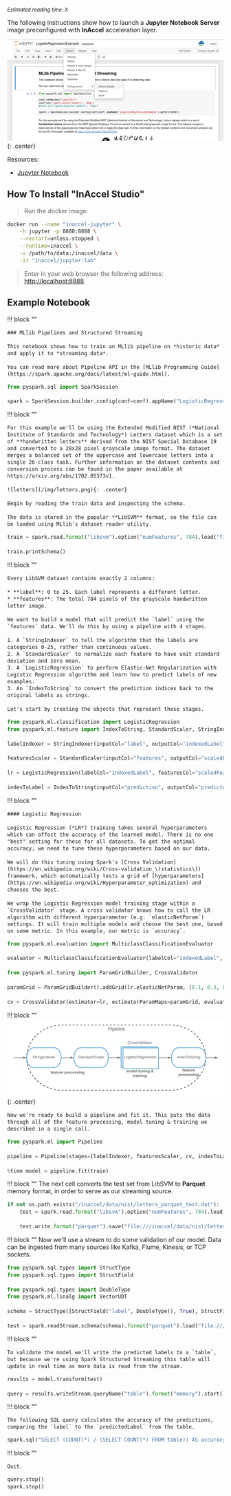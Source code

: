*<small id="time">Estimated reading time: X</small>*

The following instructions show how to launch a **Jupyter Notebook Server**
image preconfigured with **InAccel** acceleration layer.

![jupyter-notebook](/img/jupyter-notebook.png){: .center}

Resources:

* [Jupyter Notebook](https://jupyter.org)

## How To Install "InAccel Studio"

> Run the docker image:

```bash
docker run --name "inaccel-jupyter" \
	-h jupyter -p 8888:8888 \
	--restart=unless-stopped \
	--runtime=inaccel \
	-v /path/to/data:/inaccel/data \
	-it "inaccel/jupyter:lab"
```

> Enter in your web browser the following address:
[http://localhost:8888](http://localhost:8888).

## Example Notebook

!!! block ""

	### MLlib Pipelines and Structured Streaming

	This notebook shows how to train an MLlib pipeline on *historic data* and apply it to *streaming data*.

	You can read more about Pipeline API in the [MLlib Programming Guide](https://spark.apache.org/docs/latest/ml-guide.html).

```python
from pyspark.sql import SparkSession

spark = SparkSession.builder.config(conf=conf).appName("LogisticRegressionExample").getOrCreate()
```

!!! block ""

	For this example we'll be using the Extended Modified NIST (*National Institute of Standards and Technology*) Letters dataset which is a set of **handwritten letters** derived from the NIST Special Database 19 and converted to a 28x28 pixel grayscale image format. The dataset merges a balanced set of the uppercase and lowercase letters into a single 26-class task. Further information on the dataset contents and conversion process can be found in the paper available at https://arxiv.org/abs/1702.05373v1.

	![letters](/img/letters.png){: .center}

	Begin by reading the train data and inspecting the schema.

	The data is stored in the popular **LibSVM** format, so the file can be loaded using MLlib's dataset reader utility.

```python
train = spark.read.format("libsvm").option("numFeatures", 784).load("file:///inaccel/data/nist/letters_libsvm_train.dat")

train.printSchema()
```

!!! block ""

	Every LibSVM dataset contains exactly 2 columns:

	* **label**: 0 to 25. Each label represents a different letter.
	* **features**: The total 784 pixels of the grayscale handwritten letter image.

	We want to build a model that will predict the `label` using the `features` data. We'll do this by using a pipeline with 4 stages.

	1. A `StringIndexer` to tell the algorithm that the labels are categories 0-25, rather than continuous values.
	2. A `StandardScaler` to normalize each feature to have unit standard deviation and zero mean.
	3. A `LogisticRegression` to perform Elastic-Net Regularization with Logistic Regression algorithm and learn how to predict labels of new examples.
	3. An `IndexToString` to convert the prediction indices back to the original labels as strings.

	Let's start by creating the objects that represent these stages.

```python
from pyspark.ml.classification import LogisticRegression
from pyspark.ml.feature import IndexToString, StandardScaler, StringIndexer

labelIndexer = StringIndexer(inputCol="label", outputCol="indexedLabel").fit(train)

featuresScaler = StandardScaler(inputCol="features", outputCol="scaledFeatures", withMean=True, withStd=True).fit(train)

lr = LogisticRegression(labelCol="indexedLabel", featuresCol="scaledFeatures")

indexToLabel = IndexToString(inputCol="prediction", outputCol="predictedLabel", labels=labelIndexer.labels)
```

!!! block ""

	#### Logistic Regression

	Logistic Regression (*LR*) training takes several hyperparameters which can affect the accuracy of the learned model. There is no one "best" setting for these for all datasets. To get the optimal accuracy, we need to tune these hyperparameters based on our data.

	We will do this tuning using Spark's [Cross Validation](https://en.wikipedia.org/wiki/Cross-validation_\(statistics\)) framework, which automatically tests a grid of [hyperparameters](https://en.wikipedia.org/wiki/Hyperparameter_optimization) and chooses the best.

	We wrap the Logistic Regression model training stage within a `CrossValidator` stage. A cross validator knows how to call the LR algorithm with different hyperparameter (e.g. `elasticNetParam`) settings. It will train multiple models and choose the best one, based on some metric. In this example, our metric is `accuracy`.

```python
from pyspark.ml.evaluation import MulticlassClassificationEvaluator

evaluator = MulticlassClassificationEvaluator(labelCol="indexedLabel", metricName="accuracy")

from pyspark.ml.tuning import ParamGridBuilder, CrossValidator

paramGrid = ParamGridBuilder().addGrid(lr.elasticNetParam, [0.1, 0.3, 0.6, 0.9]).build()

cv = CrossValidator(estimator=lr, estimatorParamMaps=paramGrid, evaluator=evaluator, numFolds=5)
```

!!! block ""
	![Pipeline](/img/pipeline.png){: .center}

	Now we're ready to build a pipeline and fit it. This puts the data through all of the feature processing, model tuning & training we described in a single call.

```python
from pyspark.ml import Pipeline

pipeline = Pipeline(stages=[labelIndexer, featuresScaler, cv, indexToLabel])

%time model = pipeline.fit(train)
```

!!! block ""
	The next cell converts the test set from LibSVM to **Parquet** memory format, in order to serve as our streaming source.

```python
if not os.path.exists("/inaccel/data/nist/letters_parquet_test.dat"):
    test = spark.read.format("libsvm").option("numFeatures", 784).load("file:///inaccel/data/nist/letters_libsvm_test.dat")

    test.write.format("parquet").save("file:///inaccel/data/nist/letters_parquet_test.dat")
```

!!! block ""
	Now we'll use a stream to do some validation of our model. Data can be ingested from many sources like Kafka, Flume, Kinesis, or TCP sockets.

```python
from pyspark.sql.types import StructType
from pyspark.sql.types import StructField

from pyspark.sql.types import DoubleType
from pyspark.ml.linalg import VectorUDT

schema = StructType([StructField("label", DoubleType(), True), StructField("features", VectorUDT(), True)])

test = spark.readStream.schema(schema).format("parquet").load("file:///inaccel/data/nist/letters_parquet_test.dat")
```

!!! block ""

	To validate the model we'll write the predicted labels to a `table`, but because we're using Spark Structured Streaming this table will update in real time as more data is read from the stream.

```python
results = model.transform(test)

query = results.writeStream.queryName("table").format("memory").start()
```

!!! block ""

	The following SQL query calculates the accuracy of the predictions, comparing the `label` to the `predictedLabel` from the table.

```python
spark.sql("SELECT (COUNT(*) / (SELECT COUNT(*) FROM table)) AS accuracy FROM table WHERE label = predictedLabel").show()
```

!!! block ""

	Quit.

```python
query.stop()
spark.stop()
```
